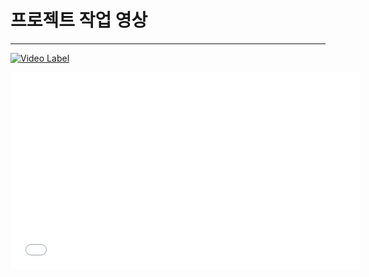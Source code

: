 # 프로젝트 작업 영상

---


[![Video Label](http://img.youtube.com/vi/2HHGHs1Up5E/0.jpg)](https://youtu.be/watch?v=2HHGHs1Up5E) 


<iframe width="560" height="315" src="//www.youtube.com/embed/K64mb5KUhhs" frameborder="0" allowfullscreen></iframe>
